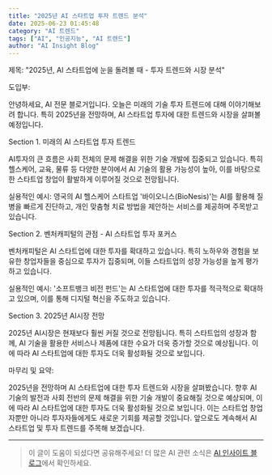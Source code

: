 ```yaml
---
title: "2025년 AI 스타트업 투자 트렌드 분석"
date: 2025-06-23 01:45:48
category: "AI 트렌드"
tags: ["AI", "인공지능", "AI 트렌드"]
author: "AI Insight Blog"
---
```


제목: "2025년, AI 스타트업에 눈을 돌려볼 때 - 투자 트렌드와 시장 분석"

도입부: 

안녕하세요, AI 전문 블로거입니다. 오늘은 미래의 기술 투자 트렌드에 대해 이야기해보려 합니다. 특히 2025년을 전망하며, AI 스타트업 투자에 대한 트렌드와 시장을 살펴볼 예정입니다. 

Section 1. 미래의 AI 스타트업 투자 트렌드

AI투자의 큰 흐름은 사회 전체의 문제 해결을 위한 기술 개발에 집중되고 있습니다. 특히 헬스케어, 교육, 물류 등 다양한 분야에서 AI 기술의 활용 가능성이 높아, 이를 바탕으로 한 스타트업 창업이 활발하게 이루어질 것으로 전망됩니다. 

실용적인 예시: 영국의 AI 헬스케어 스타트업 '바이오니스(BioNesis)'는 AI를 활용해 질병을 빠르게 진단하고, 개인 맞춤형 치료 방법을 제안하는 서비스를 제공하며 주목받고 있습니다.

Section 2. 벤처캐피털의 관점 - AI 스타트업 투자 포커스

벤처캐피털은 AI 스타트업에 대한 투자를 확대하고 있습니다. 특히 노하우와 경험을 보유한 창업자들을 중심으로 투자가 집중되며, 이들 스타트업의 성장 가능성을 높게 평가하고 있습니다. 

실용적인 예시: '소프트뱅크 비전 펀드'는 AI 스타트업에 대한 투자를 적극적으로 확대하고 있으며, 이를 통해 디지털 혁신을 주도하고 있습니다.

Section 3. 2025년 AI시장 전망

2025년 AI시장은 현재보다 훨씬 커질 것으로 전망됩니다. 특히 스타트업의 성장과 함께, AI 기술을 활용한 서비스나 제품에 대한 수요가 더욱 증가할 것으로 예상됩니다. 이에 따라 AI 스타트업에 대한 투자도 더욱 활성화될 것으로 보입니다.

마무리 및 요약:

2025년을 전망하며 AI 스타트업에 대한 투자 트렌드와 시장을 살펴봤습니다. 향후 AI 기술의 발전과 사회 전반의 문제 해결을 위한 기술 개발이 중요해질 것으로 예상되며, 이에 따라 AI 스타트업에 대한 투자도 더욱 활성화될 것으로 보입니다. 이는 스타트업 창업자뿐만 아니라 투자자들에게도 새로운 기회를 제공할 것입니다. 앞으로도 계속해서 AI 스타트업 및 투자 트렌드를 주목해 보겠습니다.

---

> 이 글이 도움이 되셨다면 공유해주세요! 
> 더 많은 AI 관련 소식은 [AI 인사이트 블로그](https://tonyhwang1004.github.io/ai-insight-blog)에서 확인하세요.
